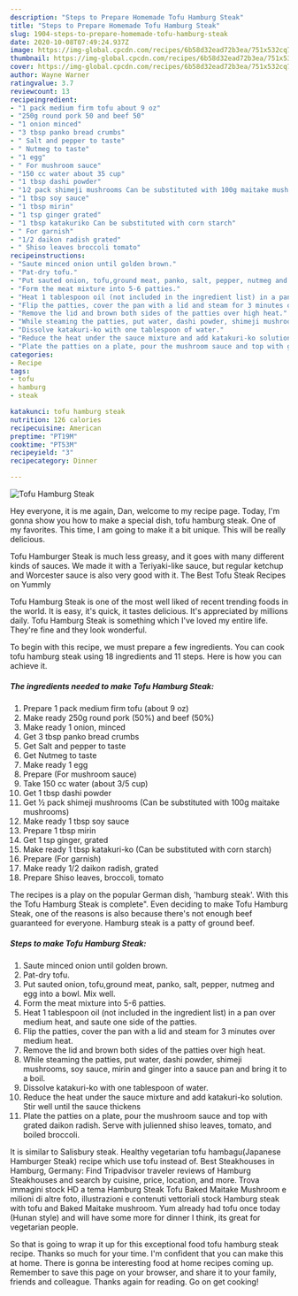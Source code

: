 ```yaml
---
description: "Steps to Prepare Homemade Tofu Hamburg Steak"
title: "Steps to Prepare Homemade Tofu Hamburg Steak"
slug: 1904-steps-to-prepare-homemade-tofu-hamburg-steak
date: 2020-10-08T07:49:24.937Z
image: https://img-global.cpcdn.com/recipes/6b58d32ead72b3ea/751x532cq70/tofu-hamburg-steak-recipe-main-photo.jpg
thumbnail: https://img-global.cpcdn.com/recipes/6b58d32ead72b3ea/751x532cq70/tofu-hamburg-steak-recipe-main-photo.jpg
cover: https://img-global.cpcdn.com/recipes/6b58d32ead72b3ea/751x532cq70/tofu-hamburg-steak-recipe-main-photo.jpg
author: Wayne Warner
ratingvalue: 3.7
reviewcount: 13
recipeingredient:
- "1 pack medium firm tofu about 9 oz"
- "250g round pork 50 and beef 50"
- "1 onion minced"
- "3 tbsp panko bread crumbs"
- " Salt and pepper to taste"
- " Nutmeg to taste"
- "1 egg"
- " For mushroom sauce"
- "150 cc water about 35 cup"
- "1 tbsp dashi powder"
- "1⁄2 pack shimeji mushrooms Can be substituted with 100g maitake mushrooms"
- "1 tbsp soy sauce"
- "1 tbsp mirin"
- "1 tsp ginger grated"
- "1 tbsp katakuriko Can be substituted with corn starch"
- " For garnish"
- "1/2 daikon radish grated"
- " Shiso leaves broccoli tomato"
recipeinstructions:
- "Saute minced onion until golden brown."
- "Pat-dry tofu."
- "Put sauted onion, tofu,ground meat, panko, salt, pepper, nutmeg and egg into a bowl. Mix well."
- "Form the meat mixture into 5-6 patties."
- "Heat 1 tablespoon oil (not included in the ingredient list) in a pan over medium heat, and saute one side of the patties."
- "Flip the patties, cover the pan with a lid and steam for 3 minutes over medium heat."
- "Remove the lid and brown both sides of the patties over high heat."
- "While steaming the patties, put water, dashi powder, shimeji mushrooms, soy sauce, mirin and ginger into a sauce pan and bring it to a boil."
- "Dissolve katakuri-ko with one tablespoon of water."
- "Reduce the heat under the sauce mixture and add katakuri-ko solution. Stir well until the sauce thickens"
- "Plate the patties on a plate, pour the mushroom sauce and top with grated daikon radish. Serve with julienned shiso leaves, tomato, and boiled broccoli."
categories:
- Recipe
tags:
- tofu
- hamburg
- steak

katakunci: tofu hamburg steak 
nutrition: 126 calories
recipecuisine: American
preptime: "PT19M"
cooktime: "PT53M"
recipeyield: "3"
recipecategory: Dinner

---
```



![Tofu Hamburg Steak](https://img-global.cpcdn.com/recipes/6b58d32ead72b3ea/751x532cq70/tofu-hamburg-steak-recipe-main-photo.jpg)

Hey everyone, it is me again, Dan, welcome to my recipe page. Today, I'm gonna show you how to make a special dish, tofu hamburg steak. One of my favorites. This time, I am going to make it a bit unique. This will be really delicious.

Tofu Hamburger Steak is much less greasy, and it goes with many different kinds of sauces. We made it with a Teriyaki-like sauce, but regular ketchup and Worcester sauce is also very good with it. The Best Tofu Steak Recipes on Yummly

Tofu Hamburg Steak is one of the most well liked of recent trending foods in the world. It is easy, it's quick, it tastes delicious. It's appreciated by millions daily. Tofu Hamburg Steak is something which I've loved my entire life. They're fine and they look wonderful.


To begin with this recipe, we must prepare a few ingredients. You can cook tofu hamburg steak using 18 ingredients and 11 steps. Here is how you can achieve it.

<!--inarticleads1-->

##### The ingredients needed to make Tofu Hamburg Steak:

1. Prepare 1 pack medium firm tofu (about 9 oz)
1. Make ready 250g round pork (50%) and beef (50%)
1. Make ready 1 onion, minced
1. Get 3 tbsp panko bread crumbs
1. Get  Salt and pepper to taste
1. Get  Nutmeg to taste
1. Make ready 1 egg
1. Prepare  (For mushroom sauce)
1. Take 150 cc water (about 3/5 cup)
1. Get 1 tbsp dashi powder
1. Get 1⁄2 pack shimeji mushrooms (Can be substituted with 100g maitake mushrooms)
1. Make ready 1 tbsp soy sauce
1. Prepare 1 tbsp mirin
1. Get 1 tsp ginger, grated
1. Make ready 1 tbsp katakuri-ko (Can be substituted with corn starch)
1. Prepare  (For garnish)
1. Make ready 1/2 daikon radish, grated
1. Prepare  Shiso leaves, broccoli, tomato


The recipes is a play on the popular German dish, &#39;hamburg steak&#39;. With this the Tofu Hamburg Steak is complete&#34;. Even deciding to make Tofu Hamburg Steak, one of the reasons is also because there&#39;s not enough beef guaranteed for everyone. Hamburg steak is a patty of ground beef. 

<!--inarticleads2-->

##### Steps to make Tofu Hamburg Steak:

1. Saute minced onion until golden brown.
1. Pat-dry tofu.
1. Put sauted onion, tofu,ground meat, panko, salt, pepper, nutmeg and egg into a bowl. Mix well.
1. Form the meat mixture into 5-6 patties.
1. Heat 1 tablespoon oil (not included in the ingredient list) in a pan over medium heat, and saute one side of the patties.
1. Flip the patties, cover the pan with a lid and steam for 3 minutes over medium heat.
1. Remove the lid and brown both sides of the patties over high heat.
1. While steaming the patties, put water, dashi powder, shimeji mushrooms, soy sauce, mirin and ginger into a sauce pan and bring it to a boil.
1. Dissolve katakuri-ko with one tablespoon of water.
1. Reduce the heat under the sauce mixture and add katakuri-ko solution. Stir well until the sauce thickens
1. Plate the patties on a plate, pour the mushroom sauce and top with grated daikon radish. Serve with julienned shiso leaves, tomato, and boiled broccoli.


It is similar to Salisbury steak. Healthy vegetarian tofu hambagu(Japanese Hamburger Steak) recipe which use tofu instead of. Best Steakhouses in Hamburg, Germany: Find Tripadvisor traveler reviews of Hamburg Steakhouses and search by cuisine, price, location, and more. Trova immagini stock HD a tema Hamburg Steak Tofu Baked Maitake Mushroom e milioni di altre foto, illustrazioni e contenuti vettoriali stock Hamburg steak with tofu and Baked Maitake mushroom. Yum already had tofu once today (Hunan style) and will have some more for dinner I think, its great for vegetarian people. 

So that is going to wrap it up for this exceptional food tofu hamburg steak recipe. Thanks so much for your time. I'm confident that you can make this at home. There is gonna be interesting food at home recipes coming up. Remember to save this page on your browser, and share it to your family, friends and colleague. Thanks again for reading. Go on get cooking!
